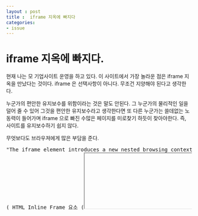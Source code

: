 ```yaml
---
layout : post
title :  iframe 지옥에 빠지다 
categories: 
- issue
---
```




# iframe 지옥에 빠지다. 

현재 나는 모 기업사이트 운영을 하고 있다. 
이 사이트에서 가장 놀라운 점은 iframe 지옥을 만났다는 것이다.
iframe 은 선택사항이 아니다. 
무조건 지양해야 된다고 생각한다. 

누군가의 편안한 유지보수를 위함이라는 것은 말도 안된다. 
그 누군가의 물리적인 일을 덜어 줄 수 있어 그것을 편안한 유지보수라고 생각한다면  또 다른 누군가는 쓸데없는 노동력이 들어가며  iframe 으로 빠진 수많은 페이지를 미로찾기 하듯이 찾아야한다.
즉, 사이트를 유지보수하기 쉽지 않다. 

무엇보다도 브라우져에게 많은 부담을 준다. 

<pre>
"The iframe element introduces a new nested browsing context."
( HTML Inline Frame 요소 (<iframe>) 는 다른 HTML 페이지를 현재 페이지에 포함시키는 중첩된 브라우저 컨텍스트를 나타냅니다. )

컨텐츠 범주플로우 컨텐츠, 구문 컨텐츠, 포함된 컨텐츠, 상호작용 컨텐츠, palpable 컨텐츠.
허용된 컨텐츠특별함, 글을 참조
태그 생략 None, both the starting and ending tag are mandatory.
허용된 부모 요소 포함된 컨텐츠를 허용하는 요소
DOM 인터페이스 HTMLIFrameElement
</pre>

<!--
<ul>
	<li><a href="http://html5.clearboth.org/browsers.html#nested-browsing-contexts" target="_blank">http://html5.clearboth.org/browsers.html#nested-browsing-contexts</a></li>
	<li><a href="http://html5.clearboth.org/browsers.html" target="_blank"></a>웹페이지 로딩</li>
</ul>
-->








 




